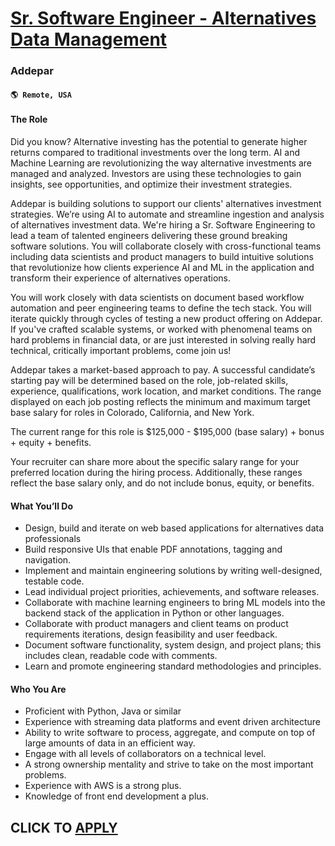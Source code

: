 # [ Sr. Software Engineer - Alternatives Data Management](https://www.remotewlb.com/apply/sr-software-engineer-alternatives-data-management)  
### Addepar  
#### `🌎 Remote, USA`  

#### **The Role**

Did you know? Alternative investing has the potential to generate higher returns compared to traditional investments over the long term. AI and Machine Learning are revolutionizing the way alternative investments are managed and analyzed. Investors are using these technologies to gain insights, see opportunities, and optimize their investment strategies.

Addepar is building solutions to support our clients' alternatives investment strategies. We’re using AI to automate and streamline ingestion and analysis of alternatives investment data. We're hiring a Sr. Software Engineering to lead a team of talented engineers delivering these ground breaking software solutions. You will collaborate closely with cross-functional teams including data scientists and product managers to build intuitive solutions that revolutionize how clients experience AI and ML in the application and transform their experience of alternatives operations.

You will work closely with data scientists on document based workflow automation and peer engineering teams to define the tech stack. You will iterate quickly through cycles of testing a new product offering on Addepar. If you've crafted scalable systems, or worked with phenomenal teams on hard problems in financial data, or are just interested in solving really hard technical, critically important problems, come join us!

Addepar takes a market-based approach to pay. A successful candidate’s starting pay will be determined based on the role, job-related skills, experience, qualifications, work location, and market conditions. The range displayed on each job posting reflects the minimum and maximum target base salary for roles in Colorado, California, and New York.

The current range for this role is $125,000 - $195,000 (base salary) + bonus + equity + benefits.

Your recruiter can share more about the specific salary range for your preferred location during the hiring process. Additionally, these ranges reflect the base salary only, and do not include bonus, equity, or benefits.

#### **What You’ll Do**

  * Design, build and iterate on web based applications for alternatives data professionals
  * Build responsive UIs that enable PDF annotations, tagging and navigation.
  * Implement and maintain engineering solutions by writing well-designed, testable code.
  * Lead individual project priorities, achievements, and software releases.
  * Collaborate with machine learning engineers to bring ML models into the backend stack of the application in Python or other languages.
  * Collaborate with product managers and client teams on product requirements iterations, design feasibility and user feedback.
  * Document software functionality, system design, and project plans; this includes clean, readable code with comments.
  * Learn and promote engineering standard methodologies and principles.

#### **Who You Are**

  * Proficient with Python, Java or similar
  * Experience with streaming data platforms and event driven architecture
  * Ability to write software to process, aggregate, and compute on top of large amounts of data in an efficient way.
  * Engage with all levels of collaborators on a technical level.
  * A strong ownership mentality and strive to take on the most important problems.
  * Experience with AWS is a strong plus.
  * Knowledge of front end development a plus.

  
## CLICK TO [APPLY](https://www.remotewlb.com/apply/sr-software-engineer-alternatives-data-management)

